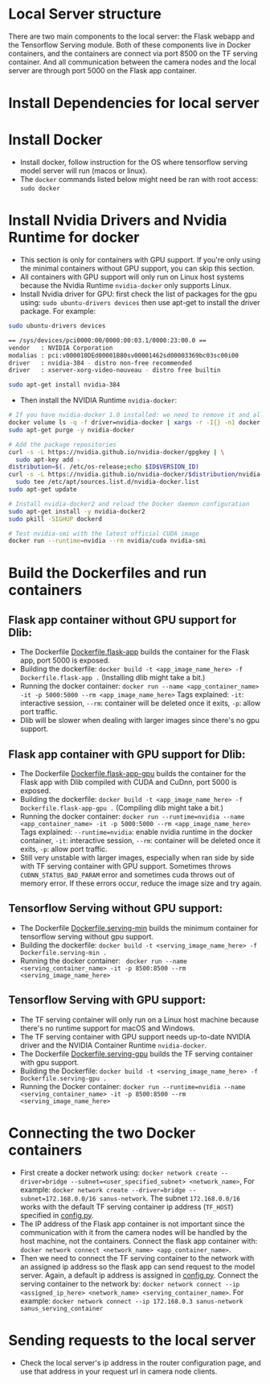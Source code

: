 # Local Server structure  
There are two main components to the local server: the Flask webapp and the Tensorflow Serving module. Both of these components live in Docker containers, and the containers are connect via port 8500 on the TF serving container. And all communication between the camera nodes and the local server are through port 5000 on the Flask app container.

# Install Dependencies for local server 
<!-- **PLEASE USE VIRTUALENV**  
In a virtual env:  
1. In the ```sanus_face_server``` root directory, run ```pip install -r requirements.txt ```  
2. Build dlib python bindings. (Don't use pip if there's CUDA/CuDNN installations on the system) Download [Dlib source](http://dlib.net/files/dlib-19.15.tar.bz2), untar, cd into the directory and run ```python setup.py install``` in your virtualenv. -->

# Install Docker
* Install docker, follow instruction for the OS where tensorflow serving model server will run (macos or linux).  
* The ```docker``` commands listed below might need be ran with root access: ```sudo docker```  

# Install Nvidia Drivers and Nvidia Runtime for docker
* This section is only for containers with GPU support. If you're only using the minimal containers without GPU support, you can skip this section.    
* All containers with GPU support will only run on Linux host systems because the Nvidia Runtime ```nvidia-docker``` only supports Linux.  
* Install Nvidia driver for GPU: first check the list of packages for the gpu using: ```sudo ubuntu-drivers devices``` then use apt-get to install the driver package. For example:  
```sh
sudo ubuntu-drivers devices

== /sys/devices/pci0000:00/0000:00:03.1/0000:23:00.0 ==
vendor   : NVIDIA Corporation  
modalias : pci:v000010DEd00001B80sv00001462sd00003369bc03sc00i00  
driver   : nvidia-384 - distro non-free recommended  
driver   : xserver-xorg-video-nouveau - distro free builtin

sudo apt-get install nvidia-384
```  

* Then install the NVIDIA Runtime ```nvidia-docker```:  
```sh
# If you have nvidia-docker 1.0 installed: we need to remove it and all existing GPU containers
docker volume ls -q -f driver=nvidia-docker | xargs -r -I{} -n1 docker ps -q -a -f volume={} | xargs -r docker rm -f
sudo apt-get purge -y nvidia-docker

# Add the package repositories
curl -s -L https://nvidia.github.io/nvidia-docker/gpgkey | \
  sudo apt-key add -
distribution=$(. /etc/os-release;echo $ID$VERSION_ID)
curl -s -L https://nvidia.github.io/nvidia-docker/$distribution/nvidia-docker.list | \
  sudo tee /etc/apt/sources.list.d/nvidia-docker.list
sudo apt-get update

# Install nvidia-docker2 and reload the Docker daemon configuration
sudo apt-get install -y nvidia-docker2
sudo pkill -SIGHUP dockerd

# Test nvidia-smi with the latest official CUDA image
docker run --runtime=nvidia --rm nvidia/cuda nvidia-smi
```

# Build the Dockerfiles and run containers  
## Flask app container without GPU support for Dlib:  
* The Dockerfile [Dockerfile.flask-app](https://github.com/sanus-solutions/sanus_face_server/blob/server_dev/Dockerfile.flask-app) builds the container for the Flask app, port 5000 is exposed.  
* Building the dockerfile: ```docker build -t <app_image_name_here> -f Dockerfile.flask-app .``` (Installing dlib might take a bit.)  
* Running the docker container: ```docker run --name <app_container_name> -it -p 5000:5000 --rm <app_image_name_here>``` Tags explained: ```-it```: interactive session, ```--rm```: container will be deleted once it exits, ```-p```: allow port traffic.  
* Dlib will be slower when dealing with larger images since there's no gpu support.  

## Flask app container with GPU support for Dlib:
* The Dockerfile [Dockerfile.flask-app-gpu](https://github.com/sanus-solutions/sanus_face_server/blob/server_dev/Dockerfile.flask-app-gpu) builds the container for the Flask app with Dlib compiled with CUDA and CuDnn, port 5000 is exposed.  
* Building the dockerfile: ```docker build -t <app_image_name_here> -f Dockerfile.flask-app-gpu .``` (Compiling dlib might take a bit.)  
* Running the docker container: ```docker run --runtime=nvidia --name <app_container_name> -it -p 5000:5000 --rm <app_image_name_here>``` Tags explained: ```--runtime=nvidia```: enable nvidia runtime in the docker container, ```-it```: interactive session, ```--rm```: container will be deleted once it exits, ```-p```: allow port traffic.  
* Still very unstable with larger images, especially when ran side by side with TF serving container with GPU support. Sometimes throws ```CUDNN_STATUS_BAD_PARAM``` error and sometimes cuda throws out of memory error. If these errors occur, reduce the image size and try again.  

## Tensorflow Serving without GPU support:  
* The Dockerfile [Dockerfile.serving-min](https://github.com/sanus-solutions/sanus_face_server/blob/server_dev/Dockerfile.serving-min) builds the minimum container for tensorflow serving without gpu support.  
* Building the dockerfile: ```docker build -t <serving_image_name_here> -f Dockerfile.serving-min .```  
* Running the docker container: ``` docker run --name <serving_container_name> -it -p 8500:8500 --rm <serving_image_name_here>```

<!-- 1. There are 2 Dockerfiles. [Dockerfile](https://github.com/sanus-solutions/sanus-face-server/blob/master/Dockerfile) builds the minimal tensorflow serving container without GPU support, and [Dockerfile.devel](https://github.com/sanus-solutions/sanus-face-server/blob/master/Dockerfile.devel)(**Still in development**) builds the tensorflow serving container with GPU support. Note that the GPU support build uses bazel and will eat up all your RAM.  
2. Build the container with: ```docker build --pull -t <your_image_name_here> .```  
    or ```docker build --pull -t <your_image_name_here> -f Dockerfile.devel-gpu .``` 
3. Now run a container with: ```docker run --name <your_container_name_here> -it <your_image_name_here> bash```  
and this will start an interactive bash shell in the container. Now you can run the model server with the following:  
```tensorflow_model_server --port=8500 --model_name=saved_model --model_base_path=/models``` Now the model server should be running in your Docker container. Note that you might have to ```cd ..``` once you're in the container bash. Just make sure you're in a directory that there's a ```\models``` directory.   -->

## Tensorflow Serving with GPU support:  
* The TF serving container will only run on a Linux host machine because there's no runtime support for macOS and Windows.  
* The TF serving container with GPU support needs up-to-date NVIDIA driver and the NVIDIA Container Runtime ```nvidia-docker```.  
* The Dockerfile [Dockerfile.serving-gpu](https://github.com/sanus-solutions/sanus_face_server/blob/server_dev/Dockerfile.serving-gpu) builds the TF serving container with gpu support.  
* Building the Dockerfile: ```docker build -t <serving_image_name_here> -f Dockerfile.serving-gpu .```   
* Running the Docker container: ```docker run --runtime=nvidia --name <serving_container_name> -it -p 8500:8500 --rm <serving_image_name_here>```  

# Connecting the two Docker containers  
* First create a docker network using: ```docker network create --driver=bridge --subnet=<user_specified_subnet> <network_name>```, For example: ```docker network create --driver=bridge --subnet=172.168.0.0/16 sanus-network```. The subnet ```172.168.0.0/16``` works with the default TF serving container ip address (```TF_HOST```) specified in [config.py](https://github.com/sanus-solutions/sanus_face_server/blob/server_dev/config/config.py).
* The IP address of the Flask app container is not important since the communication with it from the camera nodes will be handled by the host machine, not the containers. Connect the flask app container with: ```docker network connect <network_name> <app_container_name>```.  
* Then we need to connect the TF serving container to the network with an assigned ip address so the flask app can send request to the model server. Again, a default ip address is assigned in [config.py](https://github.com/sanus-solutions/sanus_face_server/blob/server_dev/config/config.py). Connect the serving container to the network by: ```docker network connect --ip <assigned_ip_here> <network_name> <serving_container_name>```. For example: ```docker network connect --ip 172.168.0.3 sanus-network sanus_serving_container```
<!-- # Run the local server
In the virtual env that you installed all the dependencies:  
1. In the repo root: ```export FLASK_APP=app.py```
2. Run ```flask run --host=0.0.0.0```
3. You might have to do: ```iptables -I INPUT -p tcp --dport 5000 -j ACCEPT``` to allow port 5000 traffic for Flask.   -->

# Sending requests to the local server
* Check the local server's ip address in the router configuration page, and use that address in your request url in camera node clients.  